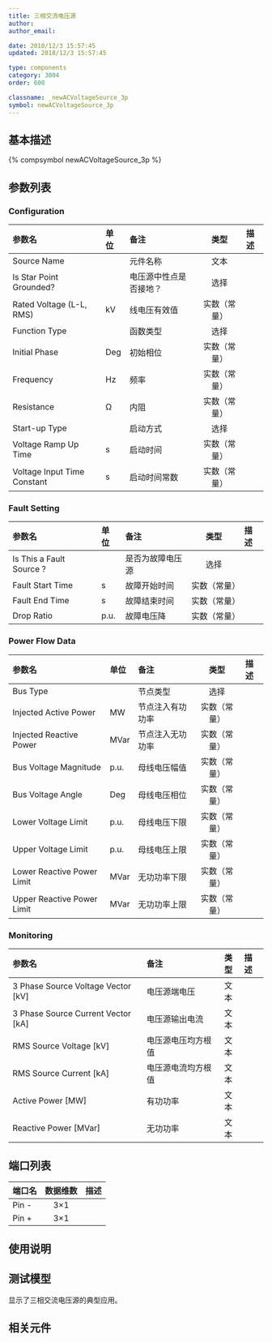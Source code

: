 ```yaml
---
title: 三相交流电压源
author: 
author_email:

date: 2018/12/3 15:57:45
updated: 2018/12/3 15:57:45

type: components
category: 3004
order: 600

classname: _newACVoltageSource_3p
symbol: newACVoltageSource_3p
---
```

## 基本描述
{% compsymbol newACVoltageSource_3p %}

## 参数列表
### Configuration
| 参数名 | 单位 | 备注 | 类型 | 描述 |
| :--- | :--- | :--- | :--: | :--- |
| Source Name |  | 元件名称 | 文本 |  |
| Is Star Point Grounded? |  | 电压源中性点是否接地？ | 选择 |  |
| Rated Voltage (L-L, RMS) | kV | 线电压有效值 | 实数（常量） |  |
| Function Type |  | 函数类型 | 选择 |  |
| Initial Phase | Deg | 初始相位 | 实数（常量） |  |
| Frequency | Hz | 频率 | 实数（常量） |  |
| Resistance | Ω | 内阻 | 实数（常量） |  |
| Start-up Type |  | 启动方式 | 选择 |  |
| Voltage Ramp Up Time | s | 启动时间 | 实数（常量） |  |
| Voltage Input Time Constant | s | 启动时间常数 | 实数（常量） |  |

### Fault Setting
| 参数名 | 单位 | 备注 | 类型 | 描述 |
| :--- | :--- | :--- | :--: | :--- |
| Is This a Fault Source ? |  | 是否为故障电压源 | 选择 |  |
| Fault Start Time | s | 故障开始时间 | 实数（常量） |  |
| Fault End Time | s | 故障结束时间 | 实数（常量） |  |
| Drop Ratio | p.u. | 故障电压降 | 实数（常量） |  |

### Power Flow Data
| 参数名 | 单位 | 备注 | 类型 | 描述 |
| :--- | :--- | :--- | :--: | :--- |
| Bus Type |  | 节点类型 | 选择 |  |
| Injected Active Power | MW | 节点注入有功功率 | 实数（常量） |  |
| Injected Reactive Power | MVar | 节点注入无功功率 | 实数（常量） |  |
| Bus Voltage Magnitude | p.u. | 母线电压幅值 | 实数（常量） |  |
| Bus Voltage Angle | Deg | 母线电压相位 | 实数（常量） |  |
| Lower Voltage Limit | p.u. | 母线电压下限 | 实数（常量） |  |
| Upper Voltage Limit | p.u. | 母线电压上限 | 实数（常量） |  |
| Lower Reactive Power Limit | MVar | 无功功率下限 | 实数（常量） |  |
| Upper Reactive Power Limit | MVar | 无功功率上限 | 实数（常量） |  |

### Monitoring
| 参数名 | 备注 | 类型 | 描述 |
| :--- | :--- | :--: | :--- |
| 3 Phase Source Voltage Vector \[kV\] | 电压源端电压 | 文本 |  |
| 3 Phase Source Current Vector \[kA\] | 电压源输出电流 | 文本 |  |
| RMS Source Voltage \[kV\] | 电压源电压均方根值 | 文本 |  |
| RMS Source Current \[kA\] | 电压源电流均方根值 | 文本 |  |
| Active Power \[MW\] | 有功功率 | 文本 |  |
| Reactive Power \[MVar\] | 无功功率 | 文本 |  |


## 端口列表

| 端口名 | 数据维数 | 描述 |
| :--- | :--:  | :--- |
| Pin - | 3×1 | |                   
| Pin + | 3×1 | |                   

## 使用说明


## 测试模型
[<test name>](<test link>)显示了三相交流电压源的典型应用。

## 相关元件


